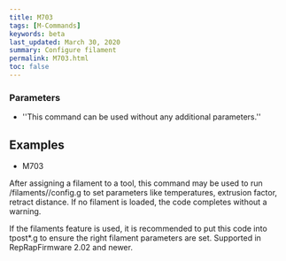 ```yaml
---
title: M703
tags: [M-Commands] 
keywords: beta 
last_updated: March 30, 2020 
summary: Configure filament 
permalink: M703.html
toc: false 
---
```



### Parameters

* ''This command can be used without any additional parameters.''

## Examples

* M703

After assigning a filament to a tool, this command may be used to run /filaments/<filament name>/config.g to set parameters like temperatures, extrusion factor, retract distance. If no filament is loaded, the code completes without a warning.

If the filaments feature is used, it is recommended to put this code into tpost*.g to ensure the right filament parameters are set. Supported in RepRapFirmware 2.02 and newer.


